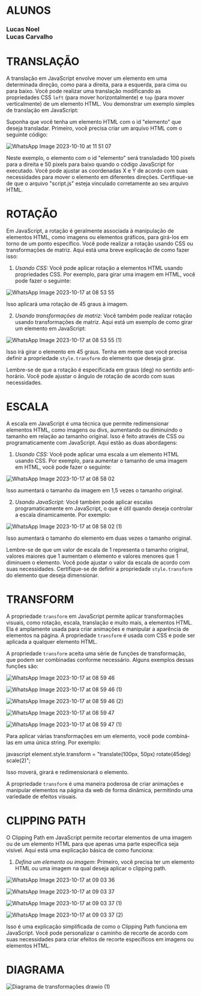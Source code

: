 # ALUNOS
<h3>Lucas Noel <br>
    Lucas Carvalho</h3>

# TRANSLAÇÃO

A translação em JavaScript envolve mover um elemento em uma determinada direção, como para a direita, para a esquerda, para cima ou para baixo. Você pode realizar uma translação modificando as propriedades CSS `left` (para mover horizontalmente) e `top` (para mover verticalmente) de um elemento HTML. Vou demonstrar um exemplo simples de translação em JavaScript:

Suponha que você tenha um elemento HTML com o id "elemento" que deseja transladar. Primeiro, você precisa criar um arquivo HTML com o seguinte código:

![WhatsApp Image 2023-10-10 at 11 51 07](https://github.com/lucasnoelgb/pesquisa/assets/129121307/0a72fa61-7fcc-476e-a196-1f50064facbd)

Neste exemplo, o elemento com o id "elemento" será transladado 100 pixels para a direita e 50 pixels para baixo quando o código JavaScript for executado. Você pode ajustar as coordenadas X e Y de acordo com suas necessidades para mover o elemento em diferentes direções. Certifique-se de que o arquivo "script.js" esteja vinculado corretamente ao seu arquivo HTML.

# ROTAÇÃO

Em JavaScript, a rotação é geralmente associada à manipulação de elementos HTML, como imagens ou elementos gráficos, para girá-los em torno de um ponto específico. Você pode realizar a rotação usando CSS ou transformações de matriz. Aqui está uma breve explicação de como fazer isso:

1. *Usando CSS:*
   Você pode aplicar rotação a elementos HTML usando propriedades CSS. Por exemplo, para girar uma imagem em HTML, você pode fazer o seguinte:

  
![WhatsApp Image 2023-10-17 at 08 53 55](https://github.com/lucasnoelgb/pesquisa/assets/129121307/13235f06-53c9-44c3-8932-c7901e313ba7)


   Isso aplicará uma rotação de 45 graus à imagem.

2. *Usando transformações de matriz:*
   Você também pode realizar rotação usando transformações de matriz. Aqui está um exemplo de como girar um elemento em JavaScript:


![WhatsApp Image 2023-10-17 at 08 53 55 (1)](https://github.com/lucasnoelgb/pesquisa/assets/129121307/db4e66ae-fe53-4908-a5c4-75e175767281)

   

Isso irá girar o elemento em 45 graus. Tenha em mente que você precisa definir a propriedade `style.transform` do elemento que deseja girar.

Lembre-se de que a rotação é especificada em graus (deg) no sentido anti-horário. Você pode ajustar o ângulo de rotação de acordo com suas necessidades.

# ESCALA

A escala em JavaScript é uma técnica que permite redimensionar elementos HTML, como imagens ou divs, aumentando ou diminuindo o tamanho em relação ao tamanho original. Isso é feito através de CSS ou programaticamente com JavaScript. Aqui estão as duas abordagens:

1. *Usando CSS:*
   Você pode aplicar uma escala a um elemento HTML usando CSS. Por exemplo, para aumentar o tamanho de uma imagem em HTML, você pode fazer o seguinte:

![WhatsApp Image 2023-10-17 at 08 58 02](https://github.com/lucasnoelgb/pesquisa/assets/129121307/87ff9f56-83f7-4aa8-9aff-56279d7d9ba2)


   Isso aumentará o tamanho da imagem em 1,5 vezes o tamanho original.

2. *Usando JavaScript:*
   Você também pode aplicar escalas programaticamente em JavaScript, o que é útil quando deseja controlar a escala dinamicamente. Por exemplo:

![WhatsApp Image 2023-10-17 at 08 58 02 (1)](https://github.com/lucasnoelgb/pesquisa/assets/129121307/bf5b224f-b147-4c48-a849-6d9c07514171)

   

   Isso aumentará o tamanho do elemento em duas vezes o tamanho original.

Lembre-se de que um valor de escala de 1 representa o tamanho original, valores maiores que 1 aumentam o elemento e valores menores que 1 diminuem o elemento. Você pode ajustar o valor da escala de acordo com suas necessidades. Certifique-se de definir a propriedade `style.transform` do elemento que deseja dimensionar.

# TRANSFORM

A propriedade `transform` em JavaScript permite aplicar transformações visuais, como rotação, escala, translação e muito mais, a elementos HTML. Ela é amplamente usada para criar animações e manipular a aparência de elementos na página. A propriedade `transform` é usada com CSS e pode ser aplicada a qualquer elemento HTML.

A propriedade `transform` aceita uma série de funções de transformação, que podem ser combinadas conforme necessário. Alguns exemplos dessas funções são:

![WhatsApp Image 2023-10-17 at 08 59 46](https://github.com/lucasnoelgb/pesquisa/assets/129121307/bfa2f6bf-6642-466c-9ddd-6a9d227590ca)


![WhatsApp Image 2023-10-17 at 08 59 46 (1)](https://github.com/lucasnoelgb/pesquisa/assets/129121307/833ffa55-7385-4b95-84b9-84d55344fcdf)


![WhatsApp Image 2023-10-17 at 08 59 46 (2)](https://github.com/lucasnoelgb/pesquisa/assets/129121307/62f36593-c113-4c7d-950b-d673413e1489)


![WhatsApp Image 2023-10-17 at 08 59 47](https://github.com/lucasnoelgb/pesquisa/assets/129121307/d0f5497a-e3a4-4364-9c8d-5d63a7f54b9c)


![WhatsApp Image 2023-10-17 at 08 59 47 (1)](https://github.com/lucasnoelgb/pesquisa/assets/129121307/72b8af46-dea3-410b-9597-87fb53b2ec5a)

   

Para aplicar várias transformações em um elemento, você pode combiná-las em uma única string. Por exemplo:

javascript
element.style.transform = "translate(100px, 50px) rotate(45deg) scale(2)";


Isso moverá, girará e redimensionará o elemento.

A propriedade `transform` é uma maneira poderosa de criar animações e manipular elementos na página da web de forma dinâmica, permitindo uma variedade de efeitos visuais.

# CLIPPING PATH

O Clipping Path em JavaScript permite recortar elementos de uma imagem ou de um elemento HTML para que apenas uma parte específica seja visível. Aqui está uma explicação básica de como funciona:

1. *Defina um elemento ou imagem*: Primeiro, você precisa ter um elemento HTML ou uma imagem na qual deseja aplicar o clipping path.

 ![WhatsApp Image 2023-10-17 at 09 03 36](https://github.com/lucasnoelgb/pesquisa/assets/129121307/800a0154-b796-489e-9f37-a3c6f46fe7b6)


 ![WhatsApp Image 2023-10-17 at 09 03 37](https://github.com/lucasnoelgb/pesquisa/assets/129121307/05498f46-7669-4be7-90fb-0bc9c9682e19)


![WhatsApp Image 2023-10-17 at 09 03 37 (1)](https://github.com/lucasnoelgb/pesquisa/assets/129121307/2d92603b-5e6a-48a6-b5e8-7c8271a47194)

 
![WhatsApp Image 2023-10-17 at 09 03 37 (2)](https://github.com/lucasnoelgb/pesquisa/assets/129121307/e431a045-cb0a-4b41-a983-70f29fcb4c1b)

   

Isso é uma explicação simplificada de como o Clipping Path funciona em JavaScript. Você pode personalizar o caminho de recorte de acordo com suas necessidades para criar efeitos de recorte específicos em imagens ou elementos HTML.



# DIAGRAMA 

![Diagrama de transformações drawio (1)](https://github.com/lucasnoelgb/pesquisa/assets/129121307/cd135d61-6c64-45a6-addb-d1ef1d8b9de1)
